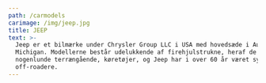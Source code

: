 ```yaml
---
path: /carmodels
carimage: /img/jeep.jpg
title: JEEP
text: >-
  Jeep er et bilmærke under Chrysler Group LLC i USA med hovedsæde i Auburn,
  Michigan. Modellerne består udelukkende af firehjulstrukne, heraf de fleste
  nogenlunde terrængående, køretøjer, og Jeep har i over 60 år været synonym med
  off-roadere.
---
```


